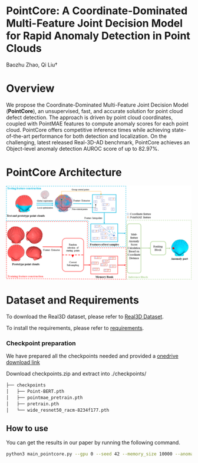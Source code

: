 # PointCore: A Coordinate-Dominated Multi-Feature Joint Decision Model for Rapid Anomaly Detection in Point Clouds

Baozhu Zhao, Qi Liu†

# Overview

We propose the Coordinate-Dominated Multi-Feature Joint Decision Model (**PointCore**), an unsupervised, fast, and accurate solution for point cloud defect detection. The approach is driven by point cloud coordinates, coupled with PointMAE features to compute anomaly scores for each point cloud. PointCore offers competitive inference times while achieving state-of-the-art performance for both detection and localization. On the challenging, latest released Real-3D-AD benchmark, PointCore achieves an Object-level anomaly detection AUROC score of up to 82.97\%.

# PointCore Architecture

<img src="./images/pipeline.png" width=900 alt="Real3D Dataset" align=center>


# Dataset and Requirements

To download the Real3D dataset, please refer to [Real3D Dataset](https://github.com/M-3LAB/Real3D-AD).

To install the requirements, please refer to [requirements](https://github.com/M-3LAB/Real3D-AD#how-to-reproduce-our-benchmark).

### Checkpoint preparation

We have prepared all the checkpoints needed and provided a [onedrive download link](https://mailscuteducn-my.sharepoint.com/:u:/g/personal/201966176253_mail_scut_edu_cn/EZeCKF64rc5DoX6HdfVELr0B_PLIKSn4WXBfYyg6nkywqg?e=YbnlHP)

Download checkpoints.zip and extract into ./checkpoints/

```bash
├── checkpoints
│   ├── Point-BERT.pth
│   ├── pointmae_pretrain.pth
│   ├── pretrain.pth
│   └── wide_resnet50_racm-8234f177.pth
```

## How to use

You can get the results in our paper by running the following command.

```bash
python3 main_pointcore.py --gpu 0 --seed 42 --memory_size 10000 --anomaly_scorer_num_nn 1 --faiss_on_gpu --faiss_num_workers 8 sampler -p 0.1 approx_greedy_coreset
```
